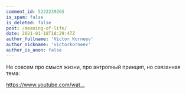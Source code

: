 ```yaml
---
comment_id: 5232239265
is_spam: false
is_deleted: false
post: /meaning-of-life/
date: 2021-01-18T18:29:47Z
author_fullname: 'Victor Korneev'
author_nickname: 'victorkorneev'
author_is_anon: false
---
```


<p>Не совсем про смысл жизни, про антропный принцип, но связанная тема:</p><p><a href="https://www.youtube.com/watch?v=h4JCqrDfOCY" rel="nofollow noopener" title="https://www.youtube.com/watch?v=h4JCqrDfOCY">https://www.youtube.com/wat...</a></p>

